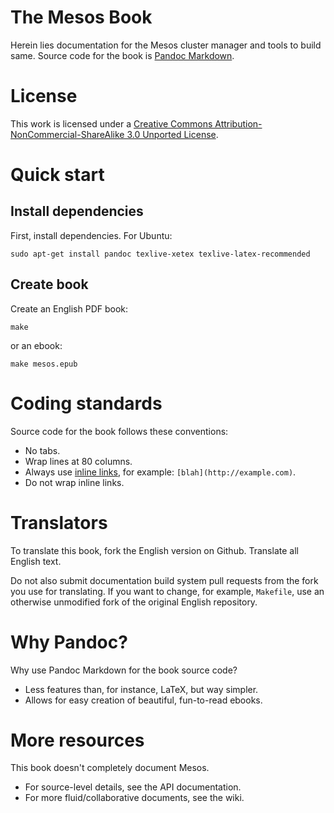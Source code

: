 # The Mesos Book

Herein lies documentation for the Mesos cluster manager and tools to build
same. Source code for the book is
[Pandoc Markdown](http://johnmacfarlane.net/pandoc/README.html).

# License

This work is licensed under a
[Creative Commons Attribution-NonCommercial-ShareAlike 3.0 Unported License](http://creativecommons.org/licenses/by-nc-sa/3.0/deed.en_US).

# Quick start

## Install dependencies

First, install dependencies. For Ubuntu:

    sudo apt-get install pandoc texlive-xetex texlive-latex-recommended

## Create book

Create an English PDF book:

    make

or an ebook:

    make mesos.epub

# Coding standards

Source code for the book follows these conventions:

* No tabs.
* Wrap lines at 80 columns.
* Always use
  [inline links](http://johnmacfarlane.net/pandoc/README.html#inline-links),
  for example: `[blah](http://example.com)`.
* Do not wrap inline links.

# Translators

To translate this book, fork the English version on Github. Translate all
English text.

Do not also submit documentation build system pull requests from the fork you
use for translating. If you want to change, for example, `Makefile`, use an
otherwise unmodified fork of the original English repository.

# Why Pandoc?

Why use Pandoc Markdown for the book source code?

* Less features than, for instance, LaTeX, but way simpler.
* Allows for easy creation of beautiful, fun-to-read ebooks.

# More resources

This book doesn't completely document Mesos.

* For source-level details, see the API documentation.
* For more fluid/collaborative documents, see the wiki.
